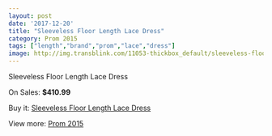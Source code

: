 ```yaml
---
layout: post
date: '2017-12-20'
title: "Sleeveless Floor Length Lace Dress"
category: Prom 2015
tags: ["length","brand","prom","lace","dress"]
image: http://img.transblink.com/11053-thickbox_default/sleeveless-floor-length-lace-dress.jpg
---
```

Sleeveless Floor Length Lace Dress

On Sales: **$410.99**
<a href="https://www.transblink.com/en/prom-2015/3596-sleeveless-floor-length-lace-dress.html"><amp-img layout="responsive" width="600" height="600" src="//img.transblink.com/11053-thickbox_default/sleeveless-floor-length-lace-dress.jpg" alt="Sleeveless Floor Length Lace Dress 0" /></a>
<a href="https://www.transblink.com/en/prom-2015/3596-sleeveless-floor-length-lace-dress.html"><amp-img layout="responsive" width="600" height="600" src="//img.transblink.com/11054-thickbox_default/sleeveless-floor-length-lace-dress.jpg" alt="Sleeveless Floor Length Lace Dress 1" /></a>

Buy it: [Sleeveless Floor Length Lace Dress](https://www.transblink.com/en/prom-2015/3596-sleeveless-floor-length-lace-dress.html "Sleeveless Floor Length Lace Dress")

View more: [Prom 2015](https://www.transblink.com/en/10-prom-2015 "Prom 2015")